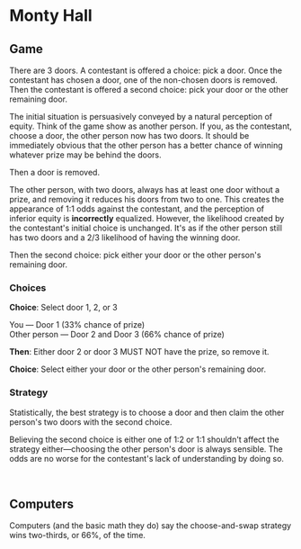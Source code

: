 # Monty Hall

## Game
There are 3 doors. A contestant is offered a choice: pick a door. Once the contestant has chosen a door, one of the non-chosen doors is removed. Then the contestant is offered a second choice: pick your door or the other remaining door.

The initial situation is persuasively conveyed by a natural perception of equity. Think of the game show as another person. If you, as the contestant, choose a door, the other person now has two doors. It should be immediately obvious that the other person has a better chance of winning whatever prize may be behind the doors.

Then a door is removed.

The other person, with two doors, always has at least one door without a prize, and removing it reduces his doors from two to one. This creates the appearance of 1:1 odds against the contestant, and the perception of inferior equity is **incorrectly** equalized. However, the likelihood created by the contestant's initial choice is unchanged. It's as if the other person still has two doors and a 2/3 likelihood of having the winning door.

Then the second choice: pick either your door or the other person's remaining door.

### Choices

**Choice**: Select door 1, 2, or 3

You — Door 1 (33% chance of prize)<br />
Other person — Door 2 and Door 3 (66% chance of prize)

**Then**: Either door 2 or door 3 MUST NOT have the prize, so remove it.

**Choice**: Select either your door or the other person's remaining door.

### Strategy
Statistically, the best strategy is to choose a door and then claim the other person's two doors with the second choice.

Believing the second choice is either one of 1:2 or 1:1 shouldn't affect the strategy either—choosing the other person's door is always sensible. The odds are no worse for the contestant's lack of understanding by doing so.

<br />

## Computers

Computers (and the basic math they do) say the choose-and-swap strategy wins two-thirds, or 66%, of the time.